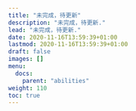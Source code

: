 ```yaml
---
title: "未完成，待更新"
description: "未完成，待更新."
lead: "未完成，待更新."
date: 2020-11-16T13:59:39+01:00
lastmod: 2020-11-16T13:59:39+01:00
draft: false
images: []
menu:
  docs:
    parent: "abilities"
weight: 110
toc: true
---
```


